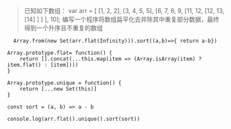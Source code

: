 > 已知如下数组：
> var arr = [ [1, 2, 2], [3, 4, 5, 5], [6, 7, 8, 9, [11, 12, [12, 13, [14] ] ] ], 10];
> 编写一个程序将数组扁平化去并除其中重复部分数据，最终得到一个升序且不重复的数组

```
  Array.from(new Set(arr.flat(Infinity))).sort((a,b)=>{ return a-b})
```

```
Array.prototype.flat= function() {
    return [].concat(...this.map(item => (Array.isArray(item) ? item.flat() : [item])))
}

Array.prototype.unique = function() {
    return [...new Set(this)]
}

const sort = (a, b) => a - b

console.log(arr.flat().unique().sort(sort))
```